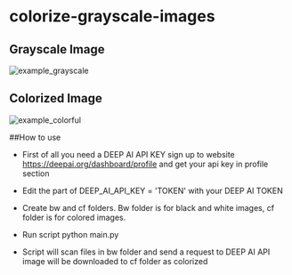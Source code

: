 # colorize-grayscale-images
Grayscale Image
---------------------------------------------------------------------------------------------------------------------------
![example_grayscale](https://user-images.githubusercontent.com/42314954/118395004-bed1ee00-b650-11eb-88fd-a71c48470c47.jpg)


Colorized Image
---------------------------------------------------------------------------------------------------------------------------
![example_colorful](https://user-images.githubusercontent.com/42314954/118395014-cb564680-b650-11eb-917a-ef0583e33bd7.jpg)

##How to use
* First of all you need a DEEP AI API KEY
  sign up to website https://deepai.org/dashboard/profile and get your api key in profile section
  
* Edit the part of DEEP_AI_API_KEY = 'TOKEN' with your DEEP AI TOKEN

* Create bw and cf folders. Bw folder is for black and white images, cf folder is for colored images.

* Run script python main.py

* Script will scan files in bw folder and send a request to DEEP AI API image will be downloaded to cf folder as colorized
